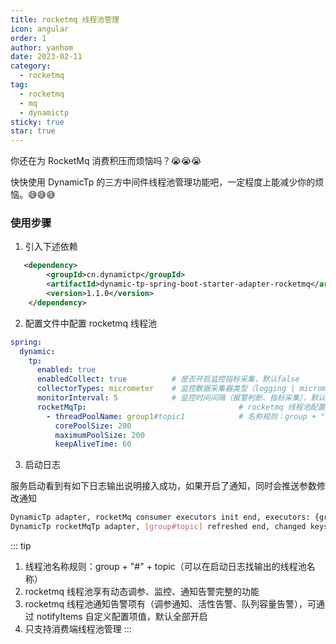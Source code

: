 ```yaml
---
title: rocketmq 线程池管理
icon: angular
order: 1
author: yanhom
date: 2023-02-11
category:
  - rocketmq
tag:
  - rocketmq
  - mq
  - dynamictp
sticky: true
star: true
---
```


<div class="wwads-cn wwads-vertical wwads-sticky" data-id="212" style="max-width:180px"></div>

你还在为 RocketMq 消费积压而烦恼吗？😭😭😭

快快使用 DynamicTp 的三方中间件线程池管理功能吧，一定程度上能减少你的烦恼。😅😅😅

### 使用步骤

1. 引入下述依赖

```xml
   <dependency>
        <groupId>cn.dynamictp</groupId>
        <artifactId>dynamic-tp-spring-boot-starter-adapter-rocketmq</artifactId>
        <version>1.1.0</version>
    </dependency>
```

2. 配置文件中配置 rocketmq 线程池

```yaml
spring:
  dynamic:
    tp:
      enabled: true
      enabledCollect: true          # 是否开启监控指标采集，默认false
      collectorTypes: micrometer    # 监控数据采集器类型（logging | micrometer | internal_logging），默认micrometer
      monitorInterval: 5            # 监控时间间隔（报警判断、指标采集），默认5s
      rocketMqTp:                                  # rocketmq 线程池配置
        - threadPoolName: group1#topic1            # 名称规则：group + "#" + topic
          corePoolSize: 200
          maximumPoolSize: 200
          keepAliveTime: 60
```

3. 启动日志

服务启动看到有如下日志输出说明接入成功，如果开启了通知，同时会推送参数修改通知

```bash
DynamicTp adapter, rocketMq consumer executors init end, executors: {group#topic=ExecutorWrapper(threadPoolName=group#topic, executor=java.util.concurrent.ThreadPoolExecutor@1acd1f1[Running, pool size = 0, active threads = 0, queued tasks = 0, completed tasks = 0], threadPoolAliasName=null, notifyItems=[NotifyItem(platforms=null, enabled=true, type=liveness, threshold=70, interval=120, clusterLimit=1), NotifyItem(platforms=null, enabled=true, type=change, threshold=0, interval=1, clusterLimit=1), NotifyItem(platforms=null, enabled=true, type=capacity, threshold=70, interval=120, clusterLimit=1)], notifyEnabled=true)}
DynamicTp rocketMqTp adapter, [group#topic] refreshed end, changed keys: [corePoolSize, maxPoolSize], corePoolSize: [20 => 200], maxPoolSize: [20 => 200], keepAliveTime: [60 => 60]
```

::: tip

1. 线程池名称规则：group + "#" + topic（可以在启动日志找输出的线程池名称）
2. rocketmq 线程池享有动态调参、监控、通知告警完整的功能
3. rocketmq 线程池通知告警项有（调参通知、活性告警、队列容量告警），可通过 notifyItems 自定义配置项值，默认全部开启
4. 只支持消费端线程池管理
:::